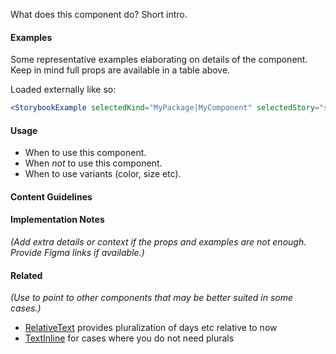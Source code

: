 What does this component do? Short intro.

#### Examples

Some representative examples elaborating on details of the component. Keep in mind full props
are available in a table above.

Loaded externally like so:

```jsx noeditor
<StorybookExample selectedKind="MyPackage|MyComponent" selectedStory="story name" />
```

#### Usage

- When to use this component.
- When _not_ to use this component.
- When to use variants (color, size etc).

#### Content Guidelines

<!-- optional -->

#### Implementation Notes

<!-- optional -->

_(Add extra details or context if the props and examples are not enough. Provide Figma links if available.)_

#### Related

<!-- optional -->

_(Use to point to other components that may be better suited in some cases.)_

- [RelativeText](#!/RelativeText) provides pluralization of days etc relative to now
- [TextInline](#!/TextInline) for cases where you do not need plurals

